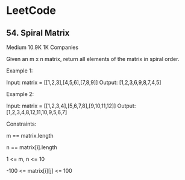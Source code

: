 # LeetCode

## 54. Spiral Matrix
Medium
10.9K
1K
Companies

Given an m x n matrix, return all elements of the matrix in spiral order.

Example 1:

Input: matrix = [[1,2,3],[4,5,6],[7,8,9]]
Output: [1,2,3,6,9,8,7,4,5]


Example 2:

Input: matrix = [[1,2,3,4],[5,6,7,8],[9,10,11,12]]
Output: [1,2,3,4,8,12,11,10,9,5,6,7]
 

Constraints:

m == matrix.length

n == matrix[i].length

1 <= m, n <= 10

-100 <= matrix[i][j] <= 100
